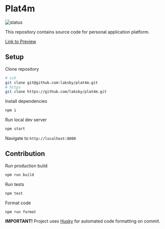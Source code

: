 # Plat4m

![status](https://github.com/laksby/plat4m/actions/workflows/gatsby.yml/badge.svg?branch=main)

This repository contains source code for personal application platform.

[Link to Preview](https://laksby.github.io/plat4m/)

## Setup

Clone repository

```bash
# ssh
git clone git@github.com:laksby/plat4m.git
# https
git clone https://github.com/laksby/plat4m.git
```

Install dependencies

```bash
npm i
```

Run local dev server

```bash
npm start
```

Navigate to `http://localhost:8000`

## Contribution

Run production build

```bash
npm run build
```

Run tests

```bash
npm test
```

Format code

```bash
npm run format
```

**IMPORTANT!** Project uses [Husky](https://github.com/typicode/husky) for automated code formatting on commit.
